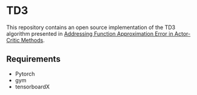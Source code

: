 # TD3

This repository contains an open source implementation of the TD3 algorithm presented in [Addressing Function Approximation Error in Actor-Critic Methods](https://arxiv.org/pdf/1802.09477.pdf).

## Requirements
* Pytorch
* gym
* tensorboardX